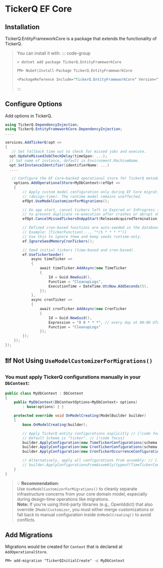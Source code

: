 # TickerQ EF Core
## Installation
TickerQ.EntityFrameworkCore is a package that extends the functionality of TickerQ.
>You can install it with:
>::: code-group
>```cli [.NET CLI]
>> dotnet add package TickerQ.EntityFrameworkCore
>```
>```pm [Package Manager]
>PM> NuGet\Install-Package TickerQ.EntityFrameworkCore
>```
>```pm [Package Reference]
><PackageReference Include="TickerQ.EntityFrameworkCore" Version="*" />
>```
>:::


## Configure Options
Add options in TickerQ.
```csharp
using TickerQ.DependencyInjection;
using TickerQ.EntityFrameworkCore.DependencyInjection;
....

services.AddTickerQ(opt =>
{
   // Set fallback time out to check for missed jobs and execute.
  opt.UpdateMissedJobCheckDelay(timeSpan: ...);
  // Set name of instance, default is Environment.MachineName.
  opt.SetInstanceIdentifier(identifierName: ...)
  ....

   // Configure the EF Core–backed operational store for TickerQ metadata, locks, and state. // [!code focus]
    options.AddOperationalStore<MyDbContext>(efOpt =>                     //[!code focus]
    {                                                                      //[!code focus]
        // Apply custom model configuration only during EF Core migrations                       // [!code focus]
        // (design-time). The runtime model remains unaffected.                                  // [!code focus]
        efOpt.UseModelCustomizerForMigrations();                                                // [!code focus]

        // On app start, cancel tickers left in Expired or InProgress (terminated) states        // [!code focus]
        // to prevent duplicate re-execution after crashes or abrupt shutdowns.                  // [!code focus]
        efOpt.CancelMissedTickersOnAppStart(ReleaseAcquiredTermination.CancelExpired);          // [!code focus]

        // Defined cron-based functions are auto-seeded in the database by default.                     // [!code focus]
        // Example: [TickerFunction(..., "*/5 * * * *")]                                        // [!code focus]
        // Use this to ignore them and keep seeds runtime-only.                                 // [!code focus]
        ef.IgnoreSeedMemoryCronTickers();                                           // [!code focus]                                              

        // Seed initial tickers (time-based and cron-based).                              // [!code focus]
        ef.UseTickerSeeder(                                                               // [!code focus]
            async timeTicker =>                                                           // [!code focus]
            {                                                                             // [!code focus]
                await timeTicker.AddAsync(new TimeTicker                                  // [!code focus]
                {                                                                         // [!code focus]
                    Id = Guid.NewGuid(),                                                  // [!code focus]
                    Function = "CleanupLogs",                                             // [!code focus]
                    ExecutionTime = DateTime.UtcNow.AddSeconds(5),                        // [!code focus]
                });                                                                       // [!code focus]
            },                                                                            // [!code focus]
            async cronTicker =>                                                           // [!code focus]
            {                                                                             // [!code focus]
                await cronTicker.AddAsync(new CronTicker                                  // [!code focus]
                {                                                                         // [!code focus]
                    Id = Guid.NewGuid(),                                                  // [!code focus]
                    Expression = "0 0 * * *", // every day at 00:00 UTC                   // [!code focus]
                    Function = "CleanupLogs"                                              // [!code focus]
                });                                                                       // [!code focus]
        });                                                                               // [!code focus]
    });                                                                                   // [!code focus]
});

```

## ❗️If Not Using `UseModelCustomizerForMigrations()`

### You must apply TickerQ configurations manually in your `DbContext`:

```csharp
public class MyDbContext : DbContext
{
    public MyDbContext(DbContextOptions<MyDbContext> options)
        : base(options) { }

    protected override void OnModelCreating(ModelBuilder builder)
    {
        base.OnModelCreating(builder);

        // Apply TickerQ entity configurations explicitly // [!code focus]
        // Default Schema is "ticker". // [!code focus]
        builder.ApplyConfiguration(new TimeTickerConfigurations(schema: ... ));  // [!code focus]
        builder.ApplyConfiguration(new CronTickerConfigurations(schema: ...)); // [!code focus]
        builder.ApplyConfiguration(new CronTickerOccurrenceConfigurations(schema: ...)); // [!code focus]

        // Alternatively, apply all configurations from assembly: // [!code focus]
        // builder.ApplyConfigurationsFromAssembly(typeof(TimeTickerConfigurations).Assembly); // [!code focus]
    }
}
```

> 💡 **Recommendation:**  
Use `UseModelCustomizerForMigrations()` to cleanly separate infrastructure concerns from your core domain model, especially during design-time operations like migrations.  
**Note:** If you're using third-party libraries (e.g., OpenIddict) that also override `IModelCustomizer`, you must either merge customizations or fall back to manual configuration inside `OnModelCreating()` to avoid conflicts.


## Add Migrations

Migrations would be created for `Context` that is declared at `AddOperationalStore`.

```PM
PM> add-migration "TickerQInitialCreate" -c MyDbContext
```